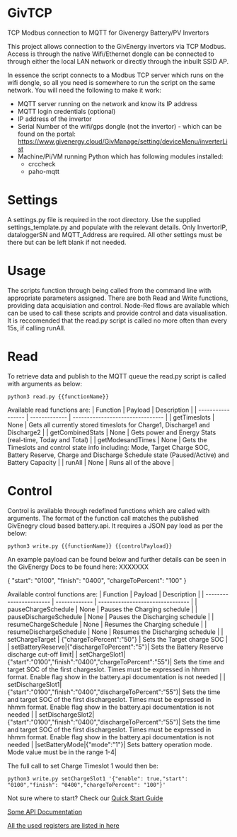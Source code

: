 # GivTCP
TCP Modbus connection to MQTT for Givenergy Battery/PV Invertors

This project allows connection to the GivEnergy invertors via TCP Modbus. Access is through the native Wifi/Ethernet dongle can be connected to through either the local LAN network or directly through the inbuilt SSID AP.

In essence the script connects to a Modbus TCP server which runs on the wifi dongle, so all you need is somewhere to run the script on the same network. You will need the following to make it work:
* MQTT server running on the network and know its IP address
* MQTT login credentials (optional)
* IP address of the invertor
* Serial Number of the wifi/gps dongle (not the invertor) - which can be found on the portal: https://www.givenergy.cloud/GivManage/setting/deviceMenu/inverterList
* Machine/Pi/VM running Python which has following modules installed:
  * crccheck
  * paho-mqtt

# Settings
A settings.py file is required in the root directory. Use the supplied settings_template.py and populate with the relevant details. Only InvertorIP, dataloggerSN and MQTT_Address are required. All other settings must be there but can be left blank if not needed.

# Usage
The scripts function through being called from the command line with appropriate parameters assigned. There are both Read and Write functions, providing data acquisiation and control.
Node-Red flows are available which can be used to call these scripts and provide control and data visualisation.
It is reccomended that the read.py script is called no more often than every 15s, if calling runAll.

# Read
To retrieve data and publish to the MQTT queue the read.py script is called with arguments as below:

`python3 read.py {{functionName}}`

Available read functions are:
| Function          | Payload       |  Description                      |
| ----------------- | ------------- |  -------------------------------- |
| getTimeslots      | None          | Gets all currently stored timeslots for Charge1, Discharge1 and Discharge2      |
| getCombinedStats  | None          | Gets power and Energy Stats (real-time, Today and Total)   |
| getModesandTimes  | None          | Gets the Timeslots and control state info including: Mode, Target Charge SOC, Battery Reserve, Charge and Discharge Schedule state (Paused/Active) and Battery Capacity    |
| runAll            | None          | Runs all of the above  |


# Control
Control is available through redefined functions which are called with arguments. The format of the function call matches the published GivEnegry cloud based battery.api. It requires a JSON pay load as per the below:

`python3 write.py {{functionName}} {{controlPayload}}`

An example payload can be found below and further details can be seen in the GivEnergy Docs to be found here: XXXXXXX

{
    "start": "0100",
    "finish": "0400",
    "chargeToPercent": "100"
}

Available control functions are:
| Function                | Payload       |  Description                      |
| ----------------------- | ------------- |  -------------------------------- |
| pauseChargeSchedule     | None          | Pauses the Charging schedule      |
| pauseDischargeSchedule  | None          | Pauses the Discharging schedule   |
| resumeChargeSchedule    | None          | Resumes the Charging schedule     |
| resumeDischargeSchedule | None          | Resumes the Discharging schedule  |
| setChargeTarget         | {"chargeToPercent":"50"}  | Sets the Target charge SOC |
| setBatteryReserve|{"dischargeToPercent":"5"}| Sets the Battery Reserve discharge cut-off limit|
| setChargeSlot1|{"start":"0100","finish":"0400","chargeToPercent":"55")| Sets the time and target SOC of the first chargeslot. Times must be expressed in hhmm format. Enable flag show in the battery.api documentation is not needed |
| setDischargeSlot1|{"start":"0100","finish":"0400","dischargeToPercent":"55")| Sets the time and target SOC of the first dischargeslot. Times must be expressed in hhmm format. Enable flag show in the battery.api documentation is not needed |
| setDischargeSlot2|{"start":"0100","finish":"0400","dischargeToPercent":"55")| Sets the time and target SOC of the first dischargeslot. Times must be expressed in hhmm format.  Enable flag show in the battery.api documentation is not needed |
|setBatteryMode|{"mode":"1"}| Sets battery operation mode. Mode value must be in the range 1-4|

The full call to set  Charge Timeslot 1 would then be:

`python3 write.py setChargeSlot1 '{"enable": true,"start": "0100","finish": "0400","chargeToPercent": "100"}'`

Not sure where to start? Check our [Quick Start Guide](/documentaion/tutorial.md)

[Some API Documentation](/documentaion/APIDocumentation.md)

[All the used registers are listed in here ](/documentaion/registersAndFunctions.xlsb.xlsx)
